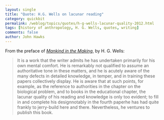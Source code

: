 ```yaml
---
layout: single 
title: "Quote: H.G. Wells on lacunar reading" 
category: quickbit
permalink: /weblog/topics/quotes/h-g-wells-lacunar-quality-2012.html
tags: [history of anthropology, H. G. Wells, quotes, writing] 
comments: false 
author: John Hawks 
---
```


From the preface of <a href="http://www.gutenberg.org/cache/epub/7058/pg7058.html"><em>Mankind in the Making</em></a>, by H. G. Wells: 

<blockquote>It is a work that the writer admits he has undertaken primarily for his own mental comfort. He is remarkably not qualified to assume an authoritative tone in these matters, and he is acutely aware of the many defects in detailed knowledge, in temper, and in training these papers collectively display. He is aware that at such points, for example, as the reference to authorities in the chapter on the biological problem, and to books in the educational chapter, the lacunar quality of his reading and knowledge is only too evident; to fill in and complete his designnotably in the fourth paperhe has had quite frankly to jerry-build here and there. Nevertheless, he ventures to publish this book. </blockquote>

